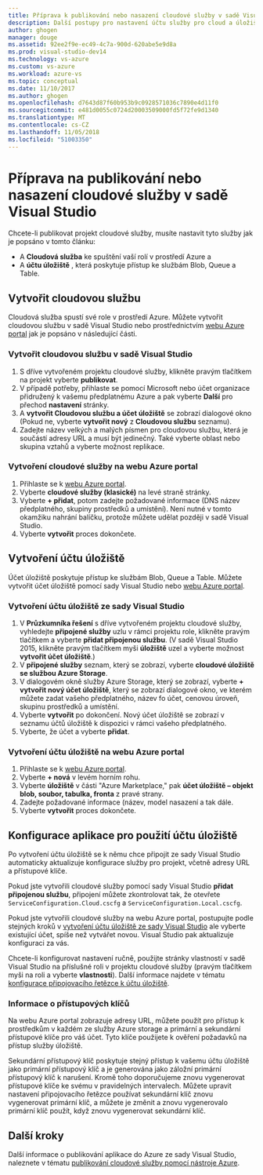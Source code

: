 ```yaml
---
title: Příprava k publikování nebo nasazení cloudové služby v sadě Visual Studio | Dokumentace Microsoftu
description: Další postupy pro nastavení účtu služby pro cloud a úložiště a nakonfigurovat svoji aplikaci Azure.
author: ghogen
manager: douge
ms.assetid: 92ee2f9e-ec49-4c7a-900d-620abe5e9d8a
ms.prod: visual-studio-dev14
ms.technology: vs-azure
ms.custom: vs-azure
ms.workload: azure-vs
ms.topic: conceptual
ms.date: 11/10/2017
ms.author: ghogen
ms.openlocfilehash: d7643d87f60b953b9c0928571036c7890e4d11f0
ms.sourcegitcommit: e481d0055c0724d20003509000fd5f72fe9d1340
ms.translationtype: MT
ms.contentlocale: cs-CZ
ms.lasthandoff: 11/05/2018
ms.locfileid: "51003350"
---
```

# <a name="prepare-to-publish-or-deploy-a-cloud-service-from-visual-studio"></a>Příprava na publikování nebo nasazení cloudové služby v sadě Visual Studio

Chcete-li publikovat projekt cloudové služby, musíte nastavit tyto služby jak je popsáno v tomto článku:

* A **Cloudová služba** ke spuštění vaší rolí v prostředí Azure a 
* A **účtu úložiště** , která poskytuje přístup ke službám Blob, Queue a Table.

## <a name="create-a-cloud-service"></a>Vytvořit cloudovou službu

Cloudová služba spustí své role v prostředí Azure. Můžete vytvořit cloudovou službu v sadě Visual Studio nebo prostřednictvím [webu Azure portal](https://portal.azure.com/) jak je popsáno v následující části.

### <a name="create-a-cloud-service-from-visual-studio"></a>Vytvořit cloudovou službu v sadě Visual Studio

1. S dříve vytvořeném projektu cloudové služby, klikněte pravým tlačítkem na projekt vyberte **publikovat**.
1. V případě potřeby, přihlaste se pomocí Microsoft nebo účet organizace přidružený k vašemu předplatnému Azure a pak vyberte **Další** pro přechod **nastavení** stránky.
1. A **vytvořit Cloudovou službu a účet úložiště** se zobrazí dialogové okno (Pokud ne, vyberte **vytvořit nový** z **Cloudovou službu** seznamu).
1. Zadejte název velkých a malých písmen pro cloudovou službu, která je součástí adresy URL a musí být jedinečný. Také vyberte oblast nebo skupina vztahů a vyberte možnost replikace.

### <a name="create-a-cloud-service-through-the-azure-portal"></a>Vytvoření cloudové služby na webu Azure portal

1. Přihlaste se k [webu Azure portal](https://portal.azure.com/).
1. Vyberte **cloudové služby (klasické)** na levé straně stránky.
1. Vyberte **+ přidat**, potom zadejte požadované informace (DNS název předplatného, skupiny prostředků a umístění). Není nutné v tomto okamžiku nahrání balíčku, protože můžete udělat později v sadě Visual Studio.
1. Vyberte **vytvořit** proces dokončete.

## <a name="create-a-storage-account"></a>Vytvoření účtu úložiště

Účet úložiště poskytuje přístup ke službám Blob, Queue a Table. Můžete vytvořit účet úložiště pomocí sady Visual Studio nebo [webu Azure portal](https://portal.azure.com/).

### <a name="create-a-storage-account-from-visual-studio"></a>Vytvoření účtu úložiště ze sady Visual Studio

1. V **Průzkumníka řešení** s dříve vytvořeném projektu cloudové služby, vyhledejte **připojené služby** uzlu v rámci projektu role, klikněte pravým tlačítkem a vyberte **přidat připojenou službu**. (V sadě Visual Studio 2015, klikněte pravým tlačítkem myši **úložiště** uzel a vyberte možnost **vytvořit účet úložiště**.)
1. V **připojené služby** seznam, který se zobrazí, vyberte **cloudové úložiště se službou Azure Storage**.
1. V dialogovém okně služby Azure Storage, který se zobrazí, vyberte **+ vytvořit nový účet úložiště**, který se zobrazí dialogové okno, ve kterém můžete zadat vašeho předplatného, název fo účet, cenovou úroveň, skupinu prostředků a umístění.
1. Vyberte **vytvořit** po dokončení. Nový účet úložiště se zobrazí v seznamu účtů úložiště k dispozici v rámci vašeho předplatného.
1. Vyberte, že účet a vyberte **přidat**.

### <a name="create-a-storage-account-through-the-azure-portal"></a>Vytvoření účtu úložiště na webu Azure portal

1. Přihlaste se k [webu Azure portal](https://portal.azure.com/).
1. Vyberte **+ nová** v levém horním rohu.
1. Vyberte **úložiště** v části "Azure Marketplace," pak **účet úložiště – objekt blob, soubor, tabulka, fronta** z pravé strany.
1. Zadejte požadované informace (název, model nasazení a tak dále.
1. Vyberte **vytvořit** proces dokončete.

## <a name="configure-your-app-to-use-the-storage-account"></a>Konfigurace aplikace pro použití účtu úložiště

Po vytvoření účtu úložiště se k němu chce připojit ze sady Visual Studio automaticky aktualizuje konfigurace služby pro projekt, včetně adresy URL a přístupové klíče.

Pokud jste vytvořili cloudové služby pomocí sady Visual Studio **přidat připojenou službu**, připojení můžete zkontrolovat tak, že otevřete `ServiceConfiguration.Cloud.cscfg` a `ServiceConfiguration.Local.cscfg`.

Pokud jste vytvořili cloudové služby na webu Azure portal, postupujte podle stejných kroků v [vytvoření účtu úložiště ze sady Visual Studio](#create-a-storage-account-from-visual-studio) ale vyberte existující účet, spíše než vytvářet novou. Visual Studio pak aktualizuje konfiguraci za vás.

Chcete-li konfigurovat nastavení ručně, použijte stránky vlastností v sadě Visual Studio na příslušné roli v projektu cloudové služby (pravým tlačítkem myši na roli a vyberte **vlastnosti**). Další informace najdete v tématu [konfigurace připojovacího řetězce k účtu úložiště](vs-azure-tools-multiple-services-project-configurations.md#configuring-a-connection-string-for-a-storage-account).

### <a name="about-access-keys"></a>Informace o přístupových klíčů

Na webu Azure portal zobrazuje adresy URL, můžete použít pro přístup k prostředkům v každém ze služby Azure storage a primární a sekundární přístupové klíče pro váš účet. Tyto klíče použijete k ověření požadavků na přístup služby úložiště.

Sekundární přístupový klíč poskytuje stejný přístup k vašemu účtu úložiště jako primární přístupový klíč a je generována jako záložní primární přístupový klíč k narušení. Kromě toho doporučujeme znovu vygenerovat přístupové klíče ke svému v pravidelných intervalech. Můžete upravit nastavení připojovacího řetězce používat sekundární klíč znovu vygenerovat primární klíč, a můžete je změnit a znovu vygenerovalo primární klíč použít, když znovu vygenerovat sekundární klíč.

## <a name="next-steps"></a>Další kroky

Další informace o publikování aplikace do Azure ze sady Visual Studio, naleznete v tématu [publikování cloudové služby pomocí nástroje Azure](vs-azure-tools-publishing-a-cloud-service.md).
